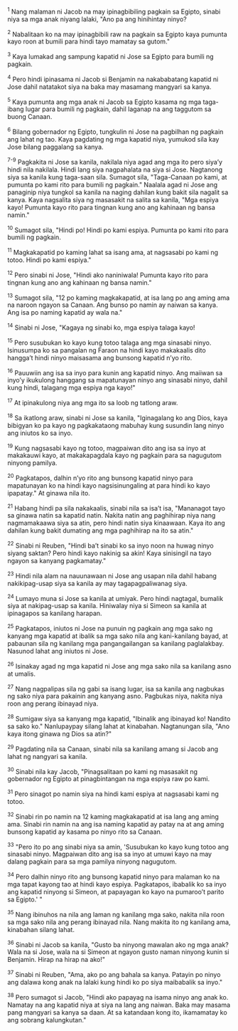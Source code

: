 <sup>1</sup>
Nang malaman ni Jacob na may ipinagbibiling pagkain sa Egipto, sinabi niya sa mga anak niyang lalaki, "Ano pa ang hinihintay ninyo? 

<sup>2</sup>
Nabalitaan ko na may ipinagbibili raw na pagkain sa Egipto kaya pumunta kayo roon at bumili para hindi tayo mamatay sa gutom." 

<sup>3</sup>
Kaya lumakad ang sampung kapatid ni Jose sa Egipto para bumili ng pagkain. 

<sup>4</sup>
Pero hindi ipinasama ni Jacob si Benjamin na nakababatang kapatid ni Jose dahil natatakot siya na baka may masamang mangyari sa kanya. 

<sup>5</sup>
Kaya pumunta ang mga anak ni Jacob sa Egipto kasama ng mga taga-ibang lugar para bumili ng pagkain, dahil laganap na ang taggutom sa buong Canaan. 

<sup>6</sup>
Bilang gobernador ng Egipto, tungkulin ni Jose na pagbilhan ng pagkain ang lahat ng tao. Kaya pagdating ng mga kapatid niya, yumukod sila kay Jose bilang paggalang sa kanya.

<sup>7-9</sup>
Pagkakita ni Jose sa kanila, nakilala niya agad ang mga ito pero siyaʼy hindi nila nakilala. Hindi lang siya nagpahalata na siya si Jose. Nagtanong siya sa kanila kung taga-saan sila. Sumagot sila, "Taga-Canaan po kami, at pumunta po kami rito para bumili ng pagkain." Naalala agad ni Jose ang panaginip niya tungkol sa kanila na naging dahilan kung bakit sila nagalit sa kanya. Kaya nagsalita siya ng masasakit na salita sa kanila, "Mga espiya kayo! Pumunta kayo rito para tingnan kung ano ang kahinaan ng bansa namin." 

<sup>10</sup>
Sumagot sila, "Hindi po! Hindi po kami espiya. Pumunta po kami rito para bumili ng pagkain. 

<sup>11</sup>
Magkakapatid po kaming lahat sa isang ama, at nagsasabi po kami ng totoo. Hindi po kami espiya." 

<sup>12</sup>
Pero sinabi ni Jose, "Hindi ako naniniwala! Pumunta kayo rito para tingnan kung ano ang kahinaan ng bansa namin." 

<sup>13</sup>
Sumagot sila, "12 po kaming magkakapatid, at isa lang po ang aming ama na naroon ngayon sa Canaan. Ang bunso po namin ay naiwan sa kanya. Ang isa po naming kapatid ay wala na." 

<sup>14</sup>
Sinabi ni Jose, "Kagaya ng sinabi ko, mga espiya talaga kayo! 

<sup>15</sup>
Pero susubukan ko kayo kung totoo talaga ang mga sinasabi ninyo. Isinusumpa ko sa pangalan ng Faraon na hindi kayo makakaalis dito hanggaʼt hindi ninyo maisasama ang bunsong kapatid nʼyo rito. 

<sup>16</sup>
Pauuwiin ang isa sa inyo para kunin ang kapatid ninyo. Ang maiiwan sa inyoʼy ikukulong hanggang sa mapatunayan ninyo ang sinasabi ninyo, dahil kung hindi, talagang mga espiya nga kayo!" 

<sup>17</sup>
At ipinakulong niya ang mga ito sa loob ng tatlong araw. 

<sup>18</sup>
Sa ikatlong araw, sinabi ni Jose sa kanila, "Iginagalang ko ang Dios, kaya bibigyan ko pa kayo ng pagkakataong mabuhay kung susundin lang ninyo ang iniutos ko sa inyo. 

<sup>19</sup>
Kung nagsasabi kayo ng totoo, magpaiwan dito ang isa sa inyo at makakauwi kayo, at makakapagdala kayo ng pagkain para sa nagugutom ninyong pamilya. 

<sup>20</sup>
Pagkatapos, dalhin nʼyo rito ang bunsong kapatid ninyo para mapatunayan ko na hindi kayo nagsisinungaling at para hindi ko kayo ipapatay." At ginawa nila ito. 

<sup>21</sup>
Habang hindi pa sila nakakaalis, sinabi nila sa isaʼt isa, "Mananagot tayo sa ginawa natin sa kapatid natin. Nakita natin ang paghihirap niya nang nagmamakaawa siya sa atin, pero hindi natin siya kinaawaan. Kaya ito ang dahilan kung bakit dumating ang mga paghihirap na ito sa atin." 

<sup>22</sup>
Sinabi ni Reuben, "Hindi baʼt sinabi ko sa inyo noon na huwag ninyo siyang saktan? Pero hindi kayo nakinig sa akin! Kaya sinisingil na tayo ngayon sa kanyang pagkamatay." 

<sup>23</sup>
Hindi nila alam na nauunawaan ni Jose ang usapan nila dahil habang nakikipag-usap siya sa kanila ay may tagapagpaliwanag siya. 

<sup>24</sup>
Lumayo muna si Jose sa kanila at umiyak. Pero hindi nagtagal, bumalik siya at nakipag-usap sa kanila. Hiniwalay niya si Simeon sa kanila at ipinagapos sa kanilang harapan.

<sup>25</sup>
Pagkatapos, iniutos ni Jose na punuin ng pagkain ang mga sako ng kanyang mga kapatid at ibalik sa mga sako nila ang kani-kanilang bayad, at pabaunan sila ng kanilang mga pangangailangan sa kanilang paglalakbay. Nasunod lahat ang iniutos ni Jose. 

<sup>26</sup>
Isinakay agad ng mga kapatid ni Jose ang mga sako nila sa kanilang asno at umalis. 

<sup>27</sup>
Nang nagpalipas sila ng gabi sa isang lugar, isa sa kanila ang nagbukas ng sako niya para pakainin ang kanyang asno. Pagbukas niya, nakita niya roon ang perang ibinayad niya. 

<sup>28</sup>
Sumigaw siya sa kanyang mga kapatid, "Ibinalik ang ibinayad ko! Nandito sa sako ko." Nanlupaypay silang lahat at kinabahan. Nagtanungan sila, "Ano kaya itong ginawa ng Dios sa atin?" 

<sup>29</sup>
Pagdating nila sa Canaan, sinabi nila sa kanilang amang si Jacob ang lahat ng nangyari sa kanila. 

<sup>30</sup>
Sinabi nila kay Jacob, "Pinagsalitaan po kami ng masasakit ng gobernador ng Egipto at pinagbintangan na mga espiya raw po kami. 

<sup>31</sup>
Pero sinagot po namin siya na hindi kami espiya at nagsasabi kami ng totoo. 

<sup>32</sup>
Sinabi rin po namin na 12 kaming magkakapatid at isa lang ang aming ama. Sinabi rin namin na ang isa naming kapatid ay patay na at ang aming bunsong kapatid ay kasama po ninyo rito sa Canaan. 

<sup>33</sup>
"Pero ito po ang sinabi niya sa amin, 'Susubukan ko kayo kung totoo ang sinasabi ninyo. Magpaiwan dito ang isa sa inyo at umuwi kayo na may dalang pagkain para sa mga pamilya ninyong nagugutom. 

<sup>34</sup>
Pero dalhin ninyo rito ang bunsong kapatid ninyo para malaman ko na mga tapat kayong tao at hindi kayo espiya. Pagkatapos, ibabalik ko sa inyo ang kapatid ninyong si Simeon, at papayagan ko kayo na pumarooʼt parito sa Egipto.' " 

<sup>35</sup>
Nang ibinuhos na nila ang laman ng kanilang mga sako, nakita nila roon sa mga sako nila ang perang ibinayad nila. Nang makita ito ng kanilang ama, kinabahan silang lahat. 

<sup>36</sup>
Sinabi ni Jacob sa kanila, "Gusto ba ninyong mawalan ako ng mga anak? Wala na si Jose, wala na si Simeon at ngayon gusto naman ninyong kunin si Benjamin. Hirap na hirap na ako!" 

<sup>37</sup>
Sinabi ni Reuben, "Ama, ako po ang bahala sa kanya. Patayin po ninyo ang dalawa kong anak na lalaki kung hindi ko po siya maibabalik sa inyo." 

<sup>38</sup>
Pero sumagot si Jacob, "Hindi ako papayag na isama ninyo ang anak ko. Namatay na ang kapatid niya at siya na lang ang naiwan. Baka may masama pang mangyari sa kanya sa daan. At sa katandaan kong ito, ikamamatay ko ang sobrang kalungkutan."